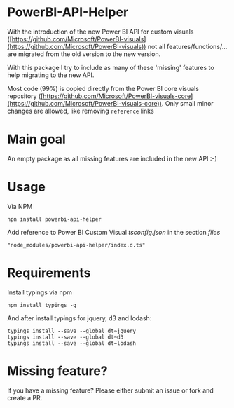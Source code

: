 # PowerBI-API-Helper
With the introduction of the new Power BI API for custom visuals ([https://github.com/Microsoft/PowerBI-visuals](https://github.com/Microsoft/PowerBI-visuals))
not all features/functions/... are migrated from the old version to the new version.

With this package I try to include as many of these 'missing' features to help migrating to the new API.

Most code (99%) is copied directly from the Power BI core visuals repository ([https://github.com/Microsoft/PowerBI-visuals-core](https://github.com/Microsoft/PowerBI-visuals-core)).
Only small minor changes are allowed, like removing `reference` links

# Main goal
An empty package as all missing features are included in the new API :-)

# Usage
Via NPM
```
npn install powerbi-api-helper
```

Add reference to Power BI Custom Visual *tsconfig.json* in the section *files* 
```
"node_modules/powerbi-api-helper/index.d.ts"
```

# Requirements
Install typings via npm
```
npm install typings -g
```

And after install typings for jquery, d3 and lodash:
```
typings install --save --global dt~jquery
typings install --save --global dt~d3
typings install --save --global dt~lodash
```

# Missing feature?
If you have a missing feature? Please either submit an issue or fork and create a PR. 